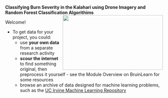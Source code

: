 **Classifying Burn Severity in the Kalahari using Drone Imagery and Random Forest Classification Algorithims** <img align="right" width="320" height="175" src="/assets/IMG/github1.png">

Welcome! 



* To get data for your project, you could:
  * use **your own data** from a separate research activity
  * **scour the internet** to find something original, then preprocess it yourself - see the Module Overview on BruinLearn for some resources
  * browse an archive of data designed for machine learning problems, such as the [UC Irvine Machine Learning Repository](https://archive.ics.uci.edu/datasets)

